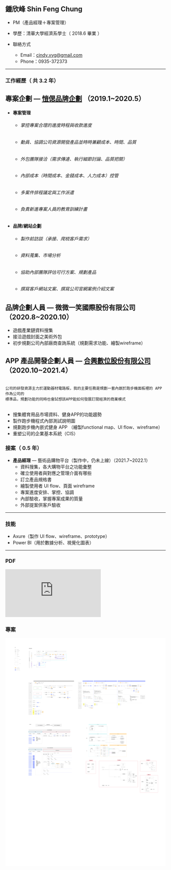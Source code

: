 ## 鍾欣峰 Shin Feng Chung

* PM（產品經理＋專案管理）
* 學歷：清華大學經濟系學士（ 2018.6 畢業 ）
* 聯絡方式

  * Email：cindy.vvg@gmail.com
  * Phone：0935-372373
  
---
### 工作經歷（ 共 3.2 年）

## **專案企劃** — [愷偲品牌企劃](https://www.cosmo-br.com/works.php) **（**2019.1~2020.5**）**

   - #### 專案管理
    
       - ###### 掌控專案合理的進度時程與收款進度
       - ###### 動員、協調公司資源開發產品並時時兼顧成本、時間、品質
       - ###### 外包團隊接洽（需求傳達、執行細節討論、品質把關）
       - ###### 內部成本（時間成本、金錢成本、人力成本）控管
       - ###### 多案件排程議定與工作派遣
       - ###### 負責新進專案人員的教育訓練計畫
     
   - #### 品牌/網站企劃
    
       - ###### 製作前訪談（承接、爬梳客戶需求）
       - ###### 資料蒐集、市場分析
       - ###### 協助內部團隊評估可行方案、規劃產品
       - ###### 撰寫客戶網站文案、撰寫公司官網案例介紹文案


     
## **品牌企劃人員** — 微微一笑國際股份有限公司（2020.8~2020.10）
  - 遊戲產業鏈資料搜集
  - 接洽遊戲封面之美術外包
  - 初步規劃公司內部廠商查詢系統（規劃需求功能、繪製wireframe）



## **APP 產品開發企劃人員** — [合興數位股份有限公司](https://www.corestar.com.tw)（2020.10~2021.4）
    
  ```
    
  公司的研發資源主力於運動器材電路板，我的主要任務是規劃一套內嵌於跑步機面板裡的 APP 作為公司的
  標準品，規劃功能的同時也會試想該APP能如何發展訂閱經濟的商業模式
    
  ```
  - 搜集體育用品市場資料、健身APP的功能趨勢
  - 製作跑步機程式內部測試說明圖
  - 規劃跑步機內嵌式健身 APP （繪製functional map、UI flow、wireframe）
  - 重塑公司的企業基本系統（CIS）
    
 

### 接案（ 0.5 年）

- **產品經理** — 藝術品購物平台（製作中，仍未上線）（2021.7~2022.1）
    - 資料搜集，各大購物平台之功能彙整
    - 確立使用者與對應之管理介面有哪些
    - 訂立產品規格書
    - 繪製使用者 UI flow、頁面 wireframe
    - 專案進度安排、掌控、協調
    - 內部驗收，掌握專案成果的質量
    - 外部提案供客戶驗收

---
### 技能

- Axure（製作 UI flow、wireframe、prototype）
- Power BI（用於數據分析、視覺化圖表）

---
### PDF

![sad](https://raw.githubusercontent.com/cindyvvg/cindyvvg.github.io/main/images/sample.pdf)

### 專案

![sad](https://raw.githubusercontent.com/cindyvvg/cindyvvg.github.io/main/images/sample2.png)



